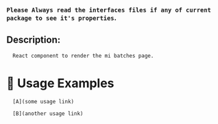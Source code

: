 ### `Please Always read the interfaces files if any of current package to see it's properties`.

## Description:

```sh
  React component to render the mi batches page.
```

# 🔨 Usage Examples

```typescript
  [A](some usage link)

  [B](another usage link)
```
